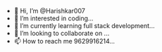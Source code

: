 - 👋 Hi, I’m @Harishkar007
- 👀 I’m interested in coding...
- 🌱 I’m currently learning full stack development...
- 💞️ I’m looking to collaborate on ...
- 📫 How to reach me 9629916214...

<!---
Harishkar007/Harishkar007 is a ✨ special ✨ repository because its `README.md` (this file) appears on your GitHub profile.
You can click the Preview link to take a look at your changes.
--->
